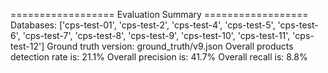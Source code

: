 ================== Evaluation Summary ==================
Databases:  ['cps-test-01', 'cps-test-2', 'cps-test-4', 'cps-test-5', 'cps-test-6', 'cps-test-7', 'cps-test-8', 'cps-test-9', 'cps-test-10', 'cps-test-11', 'cps-test-12']
Ground truth version:  ground_truth/v9.json
Overall products detection rate is: 21.1%
Overall precision is: 41.7%
Overall recall is: 8.8%